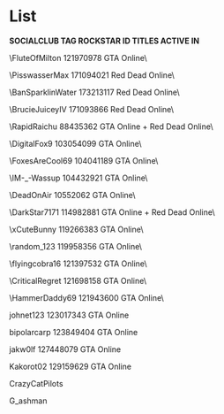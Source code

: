 # List
**SOCIALCLUB TAG                 ROCKSTAR ID                TITLES ACTIVE IN**

\FluteOfMilton                  121970978                  GTA Online\

\PisswasserMax                  171094021                  Red Dead Online\

\BanSparklinWater               173213117                  Red Dead Online\

\BrucieJuiceyIV                 171093866                  Red Dead Online\

\RapidRaichu                    88435362                   GTA Online + Red Dead Online\

\DigitalFox9                    103054099                  GTA Online\

\FoxesAreCool69                 104041189                  GTA Online\

\IM-_-Wassup                    104432921                  GTA Online\

\DeadOnAir                      10552062                   GTA Online\

\DarkStar7171                   114982881                  GTA Online + Red Dead Online\

\xCuteBunny                     119266383                  GTA Online\

\random_123                     119958356                  GTA Online\

\flyingcobra16                  121397532                  GTA Online\

\CriticalRegret                 121698158                  GTA Online\

\HammerDaddy69                  121943600                  GTA Online\



johnet123                      123017343                  GTA Online

bipolarcarp                    123849404                  GTA Online

jakw0lf                        127448079                  GTA Online

Kakorot02                      129159629                  GTA Online

CrazyCatPilots                 

G_ashman
